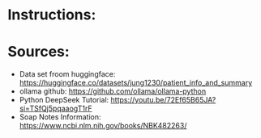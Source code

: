 # Instructions:





# Sources: 
* Data set froom huggingface: https://huggingface.co/datasets/jung1230/patient_info_and_summary
* ollama github: https://github.com/ollama/ollama-python
* Python DeepSeek Tutorial: https://youtu.be/72Ef65B65JA?si=TSfQj5pqaaogT1rF
* Soap Notes Information: https://www.ncbi.nlm.nih.gov/books/NBK482263/

